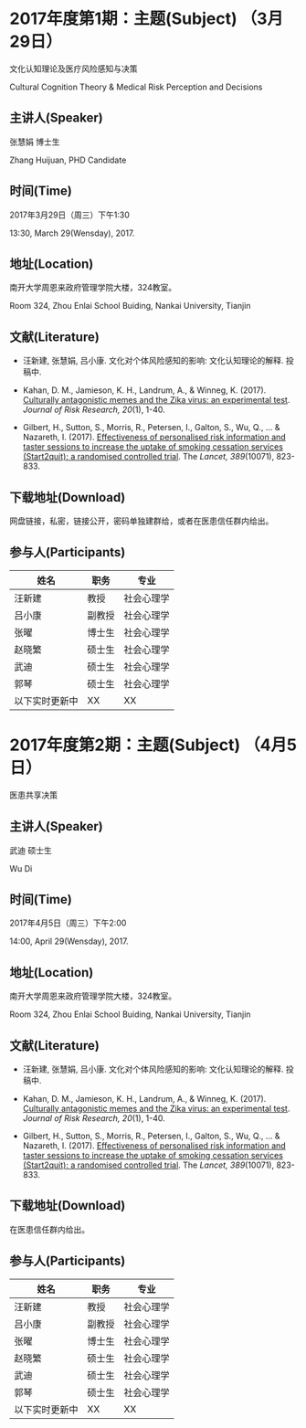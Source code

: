 
# 2017年度第1期：主题(Subject) （3月29日）
文化认知理论及医疗风险感知与决策

Cultural Cognition Theory & Medical Risk Perception and Decisions

## 主讲人(Speaker)

张慧娟  博士生

Zhang Huijuan, PHD Candidate

## 时间(Time)

2017年3月29日（周三）下午1:30

13:30, March 29(Wensday), 2017. 


## 地址(Location)

南开大学周恩来政府管理学院大楼，324教室。

Room 324, Zhou Enlai School Buiding, Nankai University, Tianjin

## 文献(Literature)

* 汪新建, 张慧娟, 吕小康. 文化对个体风险感知的影响: 文化认知理论的解释. 投稿中.

* Kahan, D. M., Jamieson, K. H., Landrum, A., & Winneg, K. (2017). [Culturally antagonistic memes and the Zika virus: an experimental test](http://www.tandfonline.com/doi/pdf/10.1080/13669877.2016.1260631?needAccess=true). *Journal of Risk Research, 20*(1), 1-40.

* Gilbert, H., Sutton, S., Morris, R., Petersen, I., Galton, S., Wu, Q., ... & Nazareth, I. (2017). [Effectiveness of personalised risk information and taster sessions to increase the uptake of smoking cessation services (Start2quit): a randomised controlled trial](http://www.thelancet.com/journals/lancet/article/PIIS0140-6736(16)32379-0/fulltext). The *Lancet, 389*(10071), 823-833.

## 下载地址(Download)

网盘链接，私密，链接公开，密码单独建群给，或者在医患信任群内给出。

## 参与人(Participants)

姓名 | 职务  | 专业
-----|-------|----
汪新建 | 教授 | 社会心理学
吕小康 | 副教授 | 社会心理学
张曜 | 博士生 | 社会心理学
赵晓繁 | 硕士生 | 社会心理学
武迪 | 硕士生 | 社会心理学
郭琴 | 硕士生 | 社会心理学
以下实时更新中 | XX | XX


# 2017年度第2期：主题(Subject) （4月5日）

医患共享决策

## 主讲人(Speaker)

武迪 硕士生

Wu Di

## 时间(Time)

2017年4月5日（周三）下午2:00

14:00, April 29(Wensday), 2017. 


## 地址(Location)

南开大学周恩来政府管理学院大楼，324教室。

Room 324, Zhou Enlai School Buiding, Nankai University, Tianjin

## 文献(Literature)

* 汪新建, 张慧娟, 吕小康. 文化对个体风险感知的影响: 文化认知理论的解释. 投稿中.

* Kahan, D. M., Jamieson, K. H., Landrum, A., & Winneg, K. (2017). [Culturally antagonistic memes and the Zika virus: an experimental test](http://www.tandfonline.com/doi/pdf/10.1080/13669877.2016.1260631?needAccess=true). *Journal of Risk Research, 20*(1), 1-40.

* Gilbert, H., Sutton, S., Morris, R., Petersen, I., Galton, S., Wu, Q., ... & Nazareth, I. (2017). [Effectiveness of personalised risk information and taster sessions to increase the uptake of smoking cessation services (Start2quit): a randomised controlled trial](http://www.thelancet.com/journals/lancet/article/PIIS0140-6736(16)32379-0/fulltext). The *Lancet, 389*(10071), 823-833.

## 下载地址(Download)

在医患信任群内给出。

## 参与人(Participants)

姓名 | 职务  | 专业
-----|-------|----
汪新建 | 教授 | 社会心理学
吕小康 | 副教授 | 社会心理学
张曜 | 博士生 | 社会心理学
赵晓繁 | 硕士生 | 社会心理学
武迪 | 硕士生 | 社会心理学
郭琴 | 硕士生 | 社会心理学
以下实时更新中 | XX | XX
